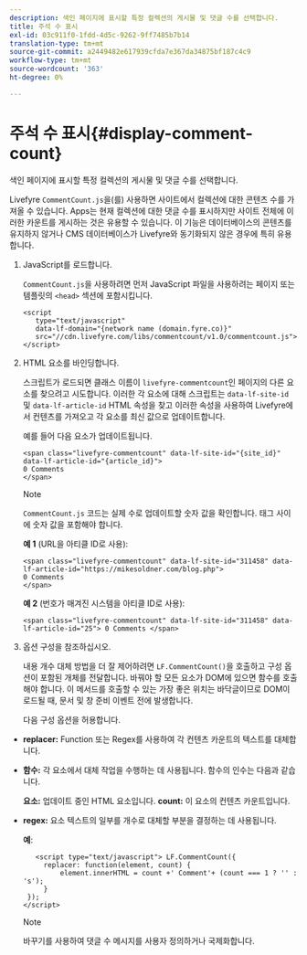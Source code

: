 ```yaml
---
description: 색인 페이지에 표시할 특정 컬렉션의 게시물 및 댓글 수를 선택합니다.
title: 주석 수 표시
exl-id: 03c911f0-1fdd-4d5c-9262-9ff7485b7b14
translation-type: tm+mt
source-git-commit: a2449482e617939cfda7e367da34875bf187c4c9
workflow-type: tm+mt
source-wordcount: '363'
ht-degree: 0%

---
```


# 주석 수 표시{#display-comment-count}

색인 페이지에 표시할 특정 컬렉션의 게시물 및 댓글 수를 선택합니다.

Livefyre `CommentCount.js`을(를) 사용하면 사이트에서 컬렉션에 대한 콘텐츠 수를 가져올 수 있습니다. Apps는 현재 컬렉션에 대한 댓글 수를 표시하지만 사이트 전체에 이러한 카운트를 게시하는 것은 유용할 수 있습니다. 이 기능은 데이터베이스의 콘텐츠를 유지하지 않거나 CMS 데이터베이스가 Livefyre와 동기화되지 않은 경우에 특히 유용합니다.

1. JavaScript를 로드합니다.

   `CommentCount.js`을 사용하려면 먼저 JavaScript 파일을 사용하려는 페이지 또는 템플릿의 `<head>` 섹션에 포함시킵니다.

   ```
   <script 
      type="text/javascript" 
      data-lf-domain="{network name (domain.fyre.co)}" 
      src="//cdn.livefyre.com/libs/commentcount/v1.0/commentcount.js"> 
   </script>
   ```

1. HTML 요소를 바인딩합니다.

   스크립트가 로드되면 클래스 이름이 `livefyre-commentcount`인 페이지의 다른 요소를 찾으려고 시도합니다. 이러한 각 요소에 대해 스크립트는 `data-lf-site-id` 및 `data-lf-article-id` HTML 속성을 찾고 이러한 속성을 사용하여 Livefyre에서 컨텐츠를 가져오고 각 요소를 최신 값으로 업데이트합니다.

   예를 들어 다음 요소가 업데이트됩니다.

   ```
   <span class="livefyre-commentcount" data-lf-site-id="{site_id}" data-lf-article-id="{article_id}"> 
   0 Comments  
   </span>
   ```

   >[!NOTE]
   >
   >`CommentCount.js` 코드는 실제 수로 업데이트할 숫자 값을 확인합니다. 태그 사이에 숫자 값을 포함해야 합니다.

   **예 1** (URL을 아티클 ID로 사용):

   ```
   <span class="livefyre-commentcount" data-lf-site-id="311458" data-lf-article-id="https://mikesoldner.com/blog.php">  
   0 Comments  
   </span>
   ```

   **예 2** (번호가 매겨진 시스템을 아티클 ID로 사용):

   ```
   <span class="livefyre-commentcount" data-lf-site-id="311458" data-lf-article-id="25"> 0 Comments </span>
   ```

1. 옵션 구성을 참조하십시오.

   내용 개수 대체 방법을 더 잘 제어하려면 `LF.CommentCount()`을 호출하고 구성 옵션이 포함된 개체를 전달합니다. 바꿔야 할 모든 요소가 DOM에 있으면 함수를 호출해야 합니다. 이 메서드를 호출할 수 있는 가장 좋은 위치는 바닥글이므로 DOM이 로드될 때, 문서 및 창 준비 이벤트 전에 발생합니다.

   다음 구성 옵션을 허용합니다.

* **replacer:** Function 또는 Regex를 사용하여 각 컨텐츠 카운트의 텍스트를 대체합니다.

* **함수:** 각 요소에서 대체 작업을 수행하는 데 사용됩니다. 함수의 인수는 다음과 같습니다.

   **요소:** 업데이트 중인 HTML 요소입니다.
   **count:** 이 요소의 컨텐츠 카운트입니다.

* **regex:** 요소 텍스트의 일부를 개수로 대체할 부분을 결정하는 데 사용됩니다.

   **예**:

   ```
      <script type="text/javascript"> LF.CommentCount({ 
        replacer: function(element, count) { 
            element.innerHTML = count +' Comment'+ (count === 1 ? '' : 's'); 
        } 
    }); 
   </script>
   ```

   >[!NOTE]
   >
   >바꾸기를 사용하여 댓글 수 메시지를 사용자 정의하거나 국제화합니다.
